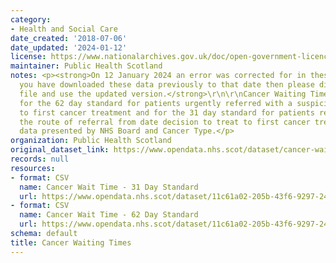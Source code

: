 ```yaml
---
category:
- Health and Social Care
date_created: '2018-07-06'
date_updated: '2024-01-12'
license: https://www.nationalarchives.gov.uk/doc/open-government-licence/version/3/
maintainer: Public Health Scotland
notes: <p><strong>On 12 January 2024 an error was corrected for in these data. If
  you have downloaded these data previously to that date then please discard that
  file and use the updated version.</strong>\r\n\r\nCancer Waiting Times statistics
  for the 62 day standard for patients urgently referred with a suspicion of cancer
  to first cancer treatment and for the 31 day standard for patients regardless of
  the route of referral from date decision to treat to first cancer treatment. Includes
  data presented by NHS Board and Cancer Type.</p>
organization: Public Health Scotland
original_dataset_link: https://www.opendata.nhs.scot/dataset/cancer-waiting-times
records: null
resources:
- format: CSV
  name: Cancer Wait Time - 31 Day Standard
  url: https://www.opendata.nhs.scot/dataset/11c61a02-205b-43f6-9297-243679103617/resource/58527343-a930-4058-bf9e-3c6e5cb04010/download/cwt_31_day_standard.csv
- format: CSV
  name: Cancer Wait Time - 62 Day Standard
  url: https://www.opendata.nhs.scot/dataset/11c61a02-205b-43f6-9297-243679103617/resource/23b3bbf7-7a37-4f86-974b-6360d6748e08/download/cwt_62_day_standard.csv
schema: default
title: Cancer Waiting Times
---
```

